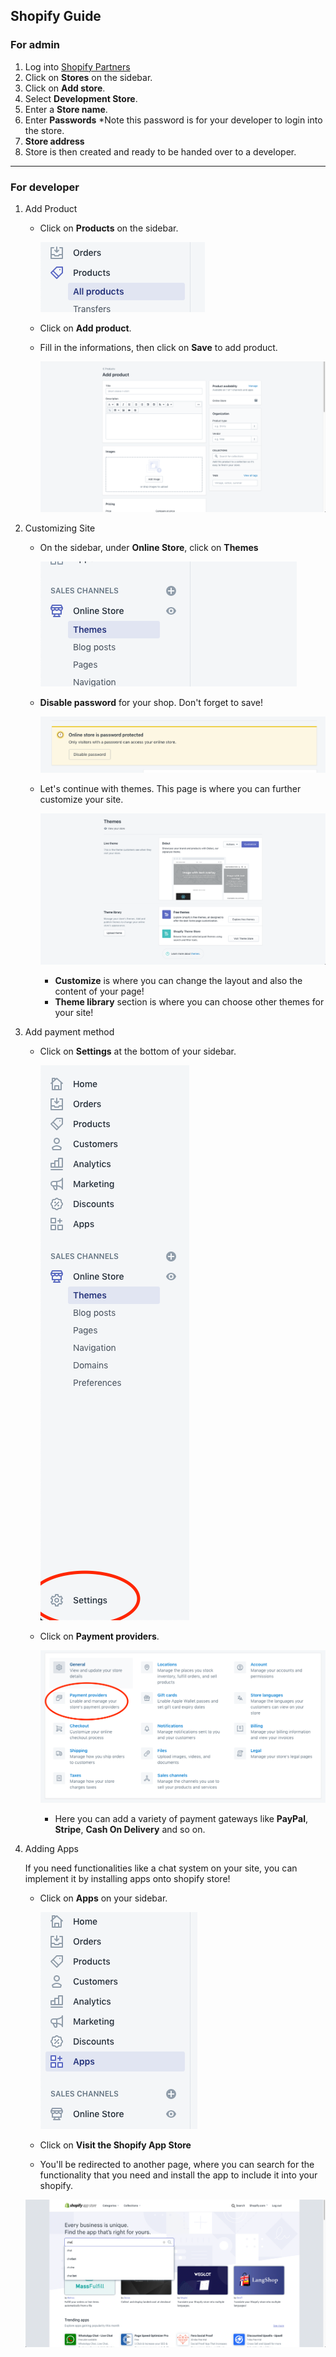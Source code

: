 ## Shopify Guide

### For admin

1. Log into [Shopify Partners](https://partners.shopify.com/)
2. Click on **Stores** on the sidebar.
3. Click on **Add store**.
4. Select **Development Store**.
5. Enter a **Store name**.
6. Enter **Passwords** \*Note this password is for your developer to login into the store.
7. **Store address**
8. Store is then created and ready to be handed over to a developer.

---

### For developer

1. Add Product

   - Click on **Products** on the sidebar.
   
     ![addproduct](images/addproduct.png)
   - Click on **Add product**.
   - Fill in the informations, then click on **Save** to add product.
   
     ![productinfo](images/productinfo.png)

2. Customizing Site

   - On the sidebar, under **Online Store**, click on **Themes**
   
     ![themes](images/themes.png)
   - **Disable password** for your shop. Don't forget to save!
   
     ![disable](images/disable.png)

   - Let's continue with themes. This page is where you can further customize your site.
   
     ![themespage](images/themespage.png)
     - **Customize** is where you can change the layout and also the content of your page!
     - **Theme library** section is where you can choose other themes for your site!

3. Add payment method

   - Click on **Settings** at the bottom of your sidebar.
   
     ![settings](images/settings.png)
   - Click on **Payment providers**.
   
     ![payments](images/payments.png)
     - Here you can add a variety of payment gateways like **PayPal**, **Stripe**, **Cash On Delivery** and so on.

4. Adding Apps

   If you need functionalities like a chat system on your site, you can implement it by installing apps onto shopify store!

   - Click on **Apps** on your sidebar.

     ![apps](images/apps.png)

   - Click on **Visit the Shopify App Store**
   - You'll be redirected to another page, where you can search for the functionality that you need and install the app to include it into your shopify.
   
    ![appselection](images/appselection.png)
